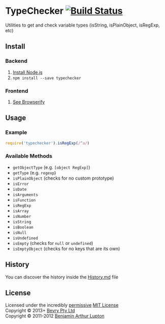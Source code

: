 # TypeChecker [![Build Status](https://secure.travis-ci.org/bevry/typechecker.png?branch=master)](http://travis-ci.org/bevry/typechecker)
Utilities to get and check variable types (isString, isPlainObject, isRegExp, etc)



## Install

### Backend

1. [Install Node.js](http://bevry.me/node/install)
2. `npm install --save typechecker`

### Frontend

1. [See Browserify](http://browserify.org/)



## Usage

### Example

``` javascript
require('typechecker').isRegExp(/^a/)
```

### Available Methods

- `getObjectType` (e.g. `[object RegExp]`)
- `getType` (e.g. `regexp`)
- `isPlainObject` (checks for no custom prototype)
- `isError`
- `isDate`
- `isArguments`
- `isFunction`
- `isRegExp`
- `isArray`
- `isNumber`
- `isString`
- `isBoolean`
- `isNull`
- `isUndefined`
- `isEmpty` (checks for `null` or `undefined`)
- `isEmptyObject` (checks for no keys that are its own)



## History
You can discover the history inside the [History.md](https://github.com/bevry/typechecker/blob/master/History.md#files) file



## License
Licensed under the incredibly [permissive](http://en.wikipedia.org/wiki/Permissive_free_software_licence) [MIT License](http://creativecommons.org/licenses/MIT/)
<br/>Copyright © 2013+ [Bevry Pty Ltd](http://bevry.me)
<br/>Copyright © 2011-2012 [Benjamin Arthur Lupton](http://balupton.com)
